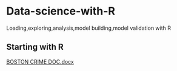# Data-science-with-R
Loading,exploring,analysis,model building,model validation with R

## Starting with R
[BOSTON CRIME DOC.docx](https://github.com/vonderwoman/Data-science-with-R/files/10203354/BOSTON.CRIME.DOC.docx)
